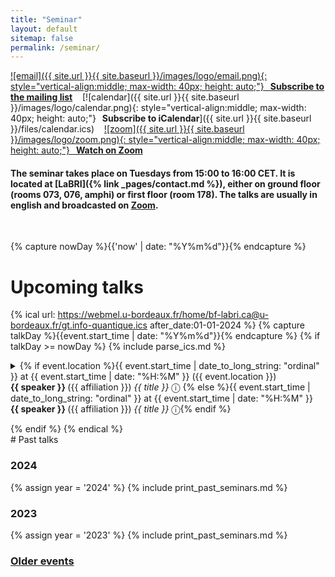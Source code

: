 ```yaml
---
title: "Seminar"
layout: default
sitemap: false
permalink: /seminar/
---
```


[![email]({{ site.url }}{{ site.baseurl }}/images/logo/email.png){: style="vertical-align:middle; max-width: 40px; height: auto;"}**&nbsp;&nbsp; Subscribe to the mailing list**](https://diff.u-bordeaux.fr/sympa/info/labri.gt-info-quantique) &nbsp;&nbsp;
[![calendar]({{ site.url }}{{ site.baseurl }}/images/logo/calendar.png){: style="vertical-align:middle; max-width: 40px; height: auto;"}**&nbsp;&nbsp; Subscribe to iCalendar**]({{ site.url }}{{ site.baseurl }}/files/calendar.ics) &nbsp;&nbsp;
[![zoom]({{ site.url }}{{ site.baseurl }}/images/logo/zoom.png){: style="vertical-align:middle; max-width: 40px; height: auto;"}**&nbsp;&nbsp; Watch on Zoom**](https://u-bordeaux-fr.zoom.us/j/89861302375?pwd=UW03M05sZzZ0cWFUT3lwNC92b1Y1Zz09)

#### The seminar takes place on Tuesdays from 15:00 to 16:00 CET. It is located at [LaBRI]({% link _pages/contact.md %}), either on ground floor (rooms 073, 076, amphi) or first floor (room 178). The talks are usually in english and broadcasted on [Zoom](https://u-bordeaux-fr.zoom.us/j/89861302375?pwd=UW03M05sZzZ0cWFUT3lwNC92b1Y1Zz09).
<br>

{% capture nowDay %}{{'now' | date:  "%Y%m%d"}}{% endcapture %}

# Upcoming talks

{% ical url: https://webmel.u-bordeaux.fr/home/bf-labri.ca@u-bordeaux.fr/gt.info-quantique.ics after_date:01-01-2024  %}
  {% capture talkDay %}{{event.start_time | date: "%Y%m%d"}}{% endcapture %}
  {% if talkDay >= nowDay %}
    {% include parse_ics.md %}
<details markdown=block>
  <summary markdown=span>
    {% if event.location %}{{ event.start_time | date_to_long_string: "ordinal" }} at {{ event.start_time | date: "%H:%M" }} ({{ event.location }})<br>
      <b>{{ speaker }} </b> ({{ affiliation }}) <i>{{ title }}</i> &#9432;
    {% else %}{{ event.start_time | date_to_long_string: "ordinal" }} at {{ event.start_time | date: "%H:%M" }} <br>
      <b>{{ speaker }} </b> ({{ affiliation }}) <i>{{ title }}</i> &#9432;{% endif %}
  </summary>
   <blockquote><p> {{ event.description }} </p></blockquote>
</details>
<p></p>
  {% endif %}
{% endical %}

<br>
# Past talks

### 2024

{% assign year = '2024' %}
{% include print_past_seminars.md %}

### 2023

{% assign year = '2023' %}
{% include print_past_seminars.md %}

### [Older events](https://combalgo.labri.fr/pmwiki.php/Groupe/Info-Quantique)

<br>
